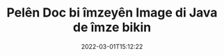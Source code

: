 ---
############################# Static ############################
layout: "auto-gen-signature"
date: 2022-03-01T15:12:22
draft: false
operation: Sign
signaturetype: Image
fileformat: Doc
productName: Java
lang: ku
productCode: java
otherformats: pdf doc docx docm dot dotm dotx odt ott rtf xls xlsx xlsm xlsb csv ods ots xltx xltm ppt pptx pps ppsx odp otp potx potm pptm ppsm png jpg bmp gif tiff svg webp wmf
breadcrumb: Put Image signature on Doc for Java

############################# Head ############################
head_title: "Zêdekirina Image îmzeyan li pelê Doc bi Java"
head_description: "Ji bo Java Image îmza li ser pela Doc bi çend rêzên kodê bixin. API-ya Îmzekirina Belgeya GroupDocs bikar bînin da ku bi dehan formatên pelan îmze bikin."

############################# Header ############################
title: "Pelên Doc bi îmzeyên Image di Java de îmze bikin"
description: "Meriv çawa Image bi çend rêzikên koda Java îmzayê zêde bike"
bg_image: "https://cms.admin.containerize.com/templates/aspose/App_Themes/V3/images/bg/header1.png"
bg_overlay: false
button:
    enable: true

############################# SubMenu ############################
submenu:
    enable: true

    left:
        img_alt: "GroupDocs.Signature for Java"
        image: "https://cms.admin.containerize.com/templates/groupdocs/images/product-logos/90x90-noborder/groupdocs-signature-java.png"
        product: "GroupDocs.Signature"
        platform: "Java"



############################# About ############################
about:
    enable: true
    title: "Derbarê GroupDocs.Signature for Java API-ya îmzeyên wêneyê"
    content: |
        [GroupDocs.Signature for Java](https://products.groupdocs.com/signature/java/) API-ya navdar e ji bo e-îmzakirina belgeyên dîjîtal. Îmzeyên wekî nivîs, wêne, sertîfîkayên dîjîtal, barkod, QR-kod, stamp an metadata hene. Dibe ku îmze li ser PDF, belgeyên MS Word, pirtûkên xebatê yên MS Excel, pêşandanên MS PowerPoint, pelên Adobe Photoshop û cûrbecûr formên wêneyan werin danîn. Xerîdar dikarin belgeya xwe îmze bikin û e-îmzayên ku li ser wan belgeyan hatine danîn nûve bikin, bigerin, verast bikin, jêbikin an pêşdîtin bikin. Digel vê yekê, ji bo xwerûkirina îmzeyan gelek jêhatî têne peyda kirin.
    

############################# Steps ############################
steps:
    enable: true
    title_left: "Gavên îmzekirina Doc bi Image di Java de"
    content_left: |
        [GroupDocs.Signature for Java](https://products.groupdocs.com/signature/java/) îmzakirina belgeyên Doc bi îmzeyên Image zû û bi hêsanî peyda dike.
        
        * Nimûneyek ji çîna îmzayê biafirîne ku pelê Doc pêşkêş dike ku divê wekî rêyek an herikîna bîranînê were îmzekirin
        * Dersa SignOptions destnîşan bikin û hemî daneyên daxwazkirî bicîh bikin.
        * Rêbaza Signature.Sign() vexwend ku derana pelê Doc an jî herikîna bîrê derbas dike

    title_right: " Pêdiviyên Sîstemê"
    content_right: |
        GroupDocs.Signature for Java li ser hemî platform û pergalên xebitandinê yên sereke têne piştgirî kirin. Berî ku hûn koda jêrîn bicîh bikin, ji kerema xwe pê ewle bibin ku we şertên jêrîn li ser pergala we hatine saz kirin.

        * Pergalên xebitandinê: Microsoft Windows, Linux, MacOS
        * Jîngehên pêşkeftinê: NetBeans, Intellij IDEA, Eclipse, etc.
        * Java runtime: J2SE 6.0 and above
        * Nûtirîn GroupDocs.Signature for Java ji [Maven](https://repository.groupdocs.com/webapp/#/artifacts/browse/tree/General/repo/com/groupdocs/groupdocs-signature) bistînin
         
    code: |
        ```java    
                
        // Set up input Doc file
        String filePath = "input.doc";
        // Set up output file
        String outputFilePath = "output.doc";
        // Provide image file
        String imageFilePath = "image.png";

        // Instantiate Signature for input file
        Signature signature = new Signature(filePath);

        //Provide sign options
        ImageSignOptions options = new ImageSignOptions(imageFilePath);

        // set signature position
        options.setLeft(50);
        options.setTop(200);

        // sign Doc document
        SignResult result = signature.sign(outputFilePath, options);
        ```

############################# Demos ############################
demos:
    enable: true
    title: "Îmzekirina belgeyên Doc bi Image Demoya Zindî"
    content: |
       Naha bi serdana malpera [GroupDocs.Signature App](https://products.groupdocs.app/signature/family) pelê Doc bi îmzeyên cihêreng îmze bikin. Demoya serhêl a belaş li benda we ye.          

############################# More Formats ############################
more_formats:
    enable: true
    title: "Îmzeyên din ên piştgirî yên Image ji bo Java"
    content: |
        "Her weha hûn dikarin Doc bi celebên din ên îmzayê re îmze bikin. Ji kerema xwe lîsteya jêrîn bibînin."
    format: 
       
       
back_to_top:
    enable: true
---
